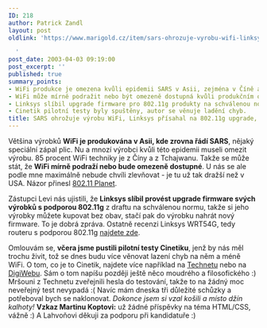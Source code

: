 ```yaml
---
ID: 218
author: Patrick Zandl
layout: post
oldlink: 'https://www.marigold.cz/item/sars-ohrozuje-vyrobu-wifi-linksys-prisahal-na-802-11g-upgrade-cinetik-na-startu

  '
post_date: 2003-04-03 09:19:00
post_excerpt: ''
published: true
summary_points:
- WiFi produkce je omezena kvůli epidemii SARS v Asii, zejména v Číně a na Tchajwanu.
- WiFi může mírně podražit nebo být omezeně dostupná kvůli produkčním omezením.
- Linksys slíbil upgrade firmware pro 802.11g produkty na schválenou normu.
- Cinetik pilotní testy byly spuštěny, autor se věnuje ladění chyb.
title: SARS ohrožuje výrobu WiFi, Linksys přísahal na 802.11g upgrade, Cinetik na startu
---
```


<p>
Většina výrobků <STRONG>WiFi je produkována v Asii, kde zrovna řádí SARS</STRONG>, nějaký speciální zápal plic. Nu a mnozí výrobci kvůli této epidemii museli omezit výrobu. 85 procent WiFi techniky je z Číny a z Tchajwanu. Takže se může stát, že <STRONG>WiFi mírně podraží nebo bude omezeně dostupné</STRONG>. U nás se ale podle mne maximálně nebude chvíli zlevňovat - je tu už tak dražší než v USA. Názor přinesl <A href="http://www.80211-planet.com/news/article.php/2174371" target=_blank>802.11 Planet</A>.</p>

<p>
Zástupci Levi nás ujistili, že <STRONG>Linksys slíbil provést upgrade firmware svých výrobků s podporou 802.11g</STRONG> z draftu na schválenou normu, takže si jeho výrobky můžete kupovat bez obav, stačí pak do výrobku nahrát nový firmware. To je dobrá zpráva. Ostatně recenzi Linksys WRT54G, tedy routeru s podporou 802.11g <A href="http://www.80211-planet.com/reviews/AP/article.php/2170391" target=_blank>najdete zde</A>.</p>

<p>
Omlouvám se, <STRONG>včera jsme pustili pilotní testy Cinetiku</STRONG>, jenž by nás měl trochu živit, tož se dnes budu více věnovat lazení chyb na něm a méně WiFi. O tom, co je to Cinetik, najdete více například na <A href="http://www.technet.cz/novinky/internetnews/cinetik_vod_po_cesku030403.html" target=_blank>Technetu</A> nebo na <A href="http://www.digiweb.cz/index.php?p=i00000_detail&amp;article[id]=12595860&amp;article[area_id]=10048250" target=_blank>DigiWebu</A>. Sám o tom napíšu později ještě něco moudrého a filosofického :) Mršouni z Technetu zveřejnili hesla do testování, takže to na žádný moc neveřejný test nevypadá :( Navíc mám dneska tři důležité schůzky a potřeboval bych se naklonovat. <EM>Dokonce jsem si vzal košili a místo džín kalhoty!</EM> <STRONG>Vzkaz Martinu Koptovi:</STRONG> už žádné příspěvky na téma HTML/CSS, vážně :) A Lahvoňovi děkuji za podporu při kandidatuře :)</p>